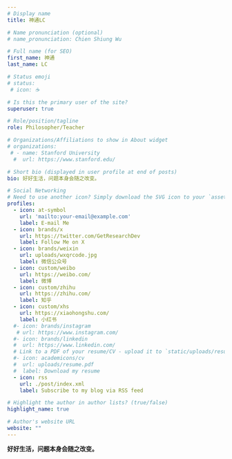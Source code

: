 ```yaml
---
# Display name
title: 神通LC

# Name pronunciation (optional)
# name_pronunciation: Chien Shiung Wu

# Full name (for SEO)
first_name: 神通
last_name: LC

# Status emoji
# status:
 # icon: ☕️

# Is this the primary user of the site?
superuser: true

# Role/position/tagline
role: Philosopher/Teacher

# Organizations/Affiliations to show in About widget
# organizations:
 # - name: Stanford University
  #  url: https://www.stanford.edu/

# Short bio (displayed in user profile at end of posts)
bio: 好好生活，问题本身会随之改变。

# Social Networking
# Need to use another icon? Simply download the SVG icon to your `assets/media/icons/` folder.
profiles:
  - icon: at-symbol
    url: 'mailto:your-email@example.com'
    label: E-mail Me
  - icon: brands/x
    url: https://twitter.com/GetResearchDev
    label: Follow Me on X
  - icon: brands/weixin
    url: uploads/wxqrcode.jpg
    label: 微信公众号
  - icon: custom/weibo
    url: https://weibo.com/
    label: 微博
  - icon: custom/zhihu
    url: https://zhihu.com/
    label: 知乎
  - icon: custom/xhs
    url: https://xiaohongshu.com/
    label: 小红书
  #- icon: brands/instagram
   # url: https://www.instagram.com/
  #- icon: brands/linkedin
  #  url: https://www.linkedin.com/
  # Link to a PDF of your resume/CV - upload it to `static/uploads/resume.pdf`
  #- icon: academicons/cv
  #  url: uploads/resume.pdf
  #  label: Download my resume
  - icon: rss
    url: ./post/index.xml
    label: Subscribe to my blog via RSS feed

# Highlight the author in author lists? (true/false)
highlight_name: true

# Author's website URL
website: ""
---
```


**好好生活，问题本身会随之改变。**
